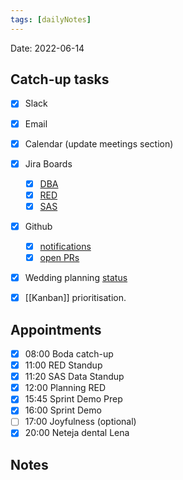 ```yaml
---
tags: [dailyNotes]
---
```

 
Date: 2022-06-14

## Catch-up tasks

- [x] Slack
- [x] Email
- [x] Calendar (update meetings section)
- [x] Jira Boards
  - [x] [DBA](https://hybridtheory.atlassian.net/jira/software/c/projects/DBA/boards/90) 
  - [x] [RED](https://hybridtheory.atlassian.net/jira/software/c/projects/RED/boards/86)
  - [x] [SAS](https://hybridtheory.atlassian.net/jira/software/c/projects/SAS/boards/66)
- [x] Github
  - [x] [notifications](https://github.com/notifications?query=is%3Aunread)
  - [x] [open PRs](https://github.com/pulls?q=is%3Aopen+is%3Apr+user%3Ahybridtheory+-label%3Adependencies+)
- [x] Wedding planning [status](https://trello.com/b/c0vjqSCR/wedding-planning)
- [x] [[Kanban]] prioritisation.


## Appointments
- [x] 08:00 Boda catch-up
- [x] 11:00 RED Standup
- [x] 11:20 SAS Data Standup
- [x] 12:00 Planning RED
- [x] 15:45 Sprint Demo Prep
- [x] 16:00 Sprint Demo
- [ ] 17:00 Joyfulness (optional)
- [x] 20:00 Neteja dental Lena
## Notes